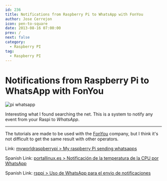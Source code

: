 ```yaml
---
id: 236
title: Notifications from Raspberry Pi to WhatsApp with FonYou
author: Jose Cerrejon
icon: pen-to-square
date: 2013-08-16 07:00:00
prev: /
next: false
category:
  - Raspberry PI
tag:
  - Raspberry PI
---
```


# Notifications from Raspberry Pi to WhatsApp with FonYou

![pi whatsapp](/images/pi_whatsapp.png)

Interesting what I found searching the net. This is a system to notify any event from your Raspi to *WhatsApp*.

- - -
The tutorials are made to be used with the [FonYou](http://www.fonyou.es) company, but I think it's not difficult to get the same result with other operators.

Link: [myworldraspberrypi > My raspberry Pi sending whatsapps](http://myworldraspberrypi.blogspot.com.es/2013/02/my-raspberry-pi-sending-whatsapps.html)

Spanish Link: [portallinux.es > Notificaci&oacute;n de la temperatura de la CPU por WhatsApp](http://portallinux.es/raspberry-pi-notificacion-de-la-temperatura-de-la-cpu-por-whatsapp/)

Spanish Link: [rsppi > Uso de WhatsApp para el envio de notificaciones](http://rsppi.blogspot.com.es/2012/10/uso-de-whatsapp-para-el-envio-de.html)